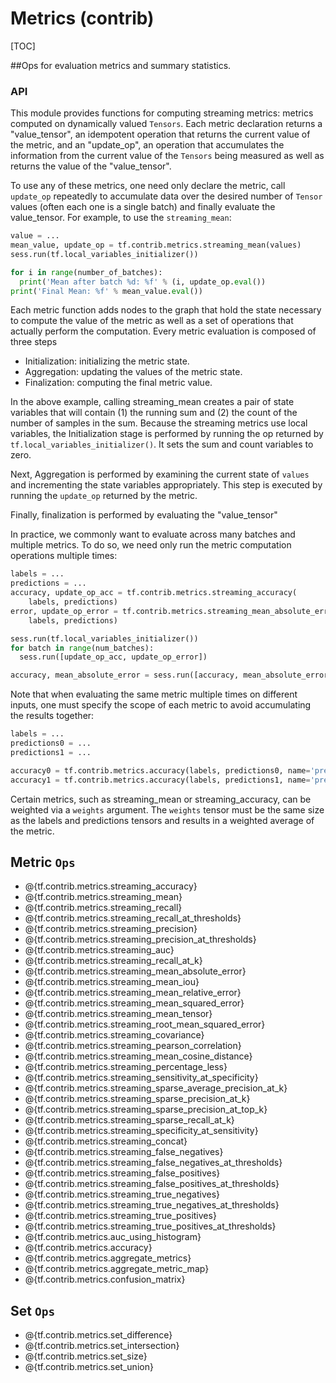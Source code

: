# Metrics (contrib)
[TOC]

##Ops for evaluation metrics and summary statistics.

### API

This module provides functions for computing streaming metrics: metrics computed
on dynamically valued `Tensors`. Each metric declaration returns a
"value_tensor", an idempotent operation that returns the current value of the
metric, and an "update_op", an operation that accumulates the information
from the current value of the `Tensors` being measured as well as returns the
value of the "value_tensor".

To use any of these metrics, one need only declare the metric, call `update_op`
repeatedly to accumulate data over the desired number of `Tensor` values (often
each one is a single batch) and finally evaluate the value_tensor. For example,
to use the `streaming_mean`:

```python
value = ...
mean_value, update_op = tf.contrib.metrics.streaming_mean(values)
sess.run(tf.local_variables_initializer())

for i in range(number_of_batches):
  print('Mean after batch %d: %f' % (i, update_op.eval())
print('Final Mean: %f' % mean_value.eval())
```

Each metric function adds nodes to the graph that hold the state necessary to
compute the value of the metric as well as a set of operations that actually
perform the computation. Every metric evaluation is composed of three steps

* Initialization: initializing the metric state.
* Aggregation: updating the values of the metric state.
* Finalization: computing the final metric value.

In the above example, calling streaming_mean creates a pair of state variables
that will contain (1) the running sum and (2) the count of the number of samples
in the sum.  Because the streaming metrics use local variables,
the Initialization stage is performed by running the op returned
by `tf.local_variables_initializer()`. It sets the sum and count variables to
zero.

Next, Aggregation is performed by examining the current state of `values`
and incrementing the state variables appropriately. This step is executed by
running the `update_op` returned by the metric.

Finally, finalization is performed by evaluating the "value_tensor"

In practice, we commonly want to evaluate across many batches and multiple
metrics. To do so, we need only run the metric computation operations multiple
times:

```python
labels = ...
predictions = ...
accuracy, update_op_acc = tf.contrib.metrics.streaming_accuracy(
    labels, predictions)
error, update_op_error = tf.contrib.metrics.streaming_mean_absolute_error(
    labels, predictions)

sess.run(tf.local_variables_initializer())
for batch in range(num_batches):
  sess.run([update_op_acc, update_op_error])

accuracy, mean_absolute_error = sess.run([accuracy, mean_absolute_error])
```

Note that when evaluating the same metric multiple times on different inputs,
one must specify the scope of each metric to avoid accumulating the results
together:

```python
labels = ...
predictions0 = ...
predictions1 = ...

accuracy0 = tf.contrib.metrics.accuracy(labels, predictions0, name='preds0')
accuracy1 = tf.contrib.metrics.accuracy(labels, predictions1, name='preds1')
```

Certain metrics, such as streaming_mean or streaming_accuracy, can be weighted
via a `weights` argument. The `weights` tensor must be the same size as the
labels and predictions tensors and results in a weighted average of the metric.

## Metric `Ops`

*   @{tf.contrib.metrics.streaming_accuracy}
*   @{tf.contrib.metrics.streaming_mean}
*   @{tf.contrib.metrics.streaming_recall}
*   @{tf.contrib.metrics.streaming_recall_at_thresholds}
*   @{tf.contrib.metrics.streaming_precision}
*   @{tf.contrib.metrics.streaming_precision_at_thresholds}
*   @{tf.contrib.metrics.streaming_auc}
*   @{tf.contrib.metrics.streaming_recall_at_k}
*   @{tf.contrib.metrics.streaming_mean_absolute_error}
*   @{tf.contrib.metrics.streaming_mean_iou}
*   @{tf.contrib.metrics.streaming_mean_relative_error}
*   @{tf.contrib.metrics.streaming_mean_squared_error}
*   @{tf.contrib.metrics.streaming_mean_tensor}
*   @{tf.contrib.metrics.streaming_root_mean_squared_error}
*   @{tf.contrib.metrics.streaming_covariance}
*   @{tf.contrib.metrics.streaming_pearson_correlation}
*   @{tf.contrib.metrics.streaming_mean_cosine_distance}
*   @{tf.contrib.metrics.streaming_percentage_less}
*   @{tf.contrib.metrics.streaming_sensitivity_at_specificity}
*   @{tf.contrib.metrics.streaming_sparse_average_precision_at_k}
*   @{tf.contrib.metrics.streaming_sparse_precision_at_k}
*   @{tf.contrib.metrics.streaming_sparse_precision_at_top_k}
*   @{tf.contrib.metrics.streaming_sparse_recall_at_k}
*   @{tf.contrib.metrics.streaming_specificity_at_sensitivity}
*   @{tf.contrib.metrics.streaming_concat}
*   @{tf.contrib.metrics.streaming_false_negatives}
*   @{tf.contrib.metrics.streaming_false_negatives_at_thresholds}
*   @{tf.contrib.metrics.streaming_false_positives}
*   @{tf.contrib.metrics.streaming_false_positives_at_thresholds}
*   @{tf.contrib.metrics.streaming_true_negatives}
*   @{tf.contrib.metrics.streaming_true_negatives_at_thresholds}
*   @{tf.contrib.metrics.streaming_true_positives}
*   @{tf.contrib.metrics.streaming_true_positives_at_thresholds}
*   @{tf.contrib.metrics.auc_using_histogram}
*   @{tf.contrib.metrics.accuracy}
*   @{tf.contrib.metrics.aggregate_metrics}
*   @{tf.contrib.metrics.aggregate_metric_map}
*   @{tf.contrib.metrics.confusion_matrix}

## Set `Ops`

*   @{tf.contrib.metrics.set_difference}
*   @{tf.contrib.metrics.set_intersection}
*   @{tf.contrib.metrics.set_size}
*   @{tf.contrib.metrics.set_union}
